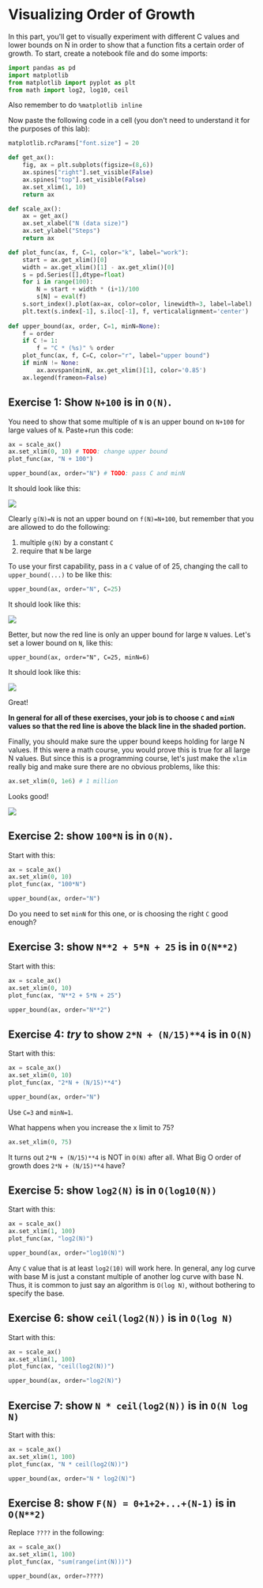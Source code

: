 # Visualizing Order of Growth

In this part, you'll get to visually experiment with different C
values and lower bounds on N in order to show that a function fits a
certain order of growth.  To start, create a notebook file and do some imports:

```python
import pandas as pd
import matplotlib
from matplotlib import pyplot as plt
from math import log2, log10, ceil
```

Also remember to do `%matplotlib inline`

Now paste the following code in a cell (you don't need to understand it for the purposes of this lab):

```python
matplotlib.rcParams["font.size"] = 20

def get_ax():
    fig, ax = plt.subplots(figsize=(8,6))
    ax.spines["right"].set_visible(False)
    ax.spines["top"].set_visible(False)
    ax.set_xlim(1, 10)
    return ax

def scale_ax():
    ax = get_ax()
    ax.set_xlabel("N (data size)")
    ax.set_ylabel("Steps")
    return ax

def plot_func(ax, f, C=1, color="k", label="work"):
    start = ax.get_xlim()[0]
    width = ax.get_xlim()[1] - ax.get_xlim()[0]
    s = pd.Series([],dtype=float)
    for i in range(100):
        N = start + width * (i+1)/100
        s[N] = eval(f)
    s.sort_index().plot(ax=ax, color=color, linewidth=3, label=label)
    plt.text(s.index[-1], s.iloc[-1], f, verticalalignment='center')
    
def upper_bound(ax, order, C=1, minN=None):
    f = order
    if C != 1:
        f = "C * (%s)" % order
    plot_func(ax, f, C=C, color="r", label="upper bound")
    if minN != None:
        ax.axvspan(minN, ax.get_xlim()[1], color='0.85')
    ax.legend(frameon=False)
```

## Exercise 1: Show `N+100` is in `O(N)`.

You need to show that some multiple of `N` is an upper bound on
`N+100` for large values of `N`.  Paste+run this code:

```python
ax = scale_ax()
ax.set_xlim(0, 10) # TODO: change upper bound
plot_func(ax, "N + 100")

upper_bound(ax, order="N") # TODO: pass C and minN
```

It should look like this:

<img src="1.png">

Clearly `g(N)=N` is not an upper bound on `f(N)=N+100`, but remember
that you are allowed to do the following:

1. multiple `g(N)` by a constant `C`
2. require that `N` be large

To use your first capability, pass in a `C` value of of 25, changing the call to `upper_bound(...)` to be like this:

```python
upper_bound(ax, order="N", C=25)
```

It should look like this:

<img src="2.png">

Better, but now the red line is only an upper bound for large `N`
values.  Let's set a lower bound on `N`, like this:

```python3
upper_bound(ax, order="N", C=25, minN=6)
```

It should look like this:

<img src="3.png">

Great!

<b>In general for all of these exercises, your job is to choose `C` and
  `minN` values so that the red line is above the black line in the
  shaded portion.</b>

Finally, you should make sure the upper bound keeps holding for large
N values.  If this were a math course, you would prove this is true
for all large N values.  But since this is a programming course, let's
just make the `xlim` really big and make sure there are no obvious
problems, like this:

```python
ax.set_xlim(0, 1e6) # 1 million
```

Looks good!

<img src="4.png">

## Exercise 2: show `100*N` is in `O(N)`.

Start with this:

```python
ax = scale_ax()
ax.set_xlim(0, 10)
plot_func(ax, "100*N")

upper_bound(ax, order="N")
```

Do you need to set `minN` for this one, or is choosing the right `C` good enough?

## Exercise 3: show `N**2 + 5*N + 25` is in `O(N**2)`

Start with this:

```python
ax = scale_ax()
ax.set_xlim(0, 10)
plot_func(ax, "N**2 + 5*N + 25")

upper_bound(ax, order="N**2")
```

## Exercise 4: *try* to show `2*N + (N/15)**4` is in `O(N)`

Start with this:

```python
ax = scale_ax()
ax.set_xlim(0, 10)
plot_func(ax, "2*N + (N/15)**4")

upper_bound(ax, order="N")
```

Use `C=3` and `minN=1`.

What happens when you increase the x limit to 75?

```python
ax.set_xlim(0, 75)
```

It turns out `2*N + (N/15)**4` is NOT in `O(N)` after all.  What
Big O order of growth does `2*N + (N/15)**4` have?

## Exercise 5: show `log2(N)` is in `O(log10(N))`

Start with this:

```python
ax = scale_ax()
ax.set_xlim(1, 100)
plot_func(ax, "log2(N)")

upper_bound(ax, order="log10(N)")
```

Any `C` value that is at least `log2(10)` will work here.  In general,
any log curve with base M is just a constant multiple of another log
curve with base N.  Thus, it is common to just say an algorithm is
`O(log N)`, without bothering to specify the base.

## Exercise 6: show `ceil(log2(N))` is in `O(log N)`

Start with this:

```python
ax = scale_ax()
ax.set_xlim(1, 100)
plot_func(ax, "ceil(log2(N))")

upper_bound(ax, order="log2(N)")
```

## Exercise 7: show `N * ceil(log2(N))` is in `O(N log N)`

Start with this:

```python
ax = scale_ax()
ax.set_xlim(1, 100)
plot_func(ax, "N * ceil(log2(N))")

upper_bound(ax, order="N * log2(N)")
```

## Exercise 8: show `F(N) = 0+1+2+...+(N-1)` is in `O(N**2)`

Replace `????` in the following:

```python
ax = scale_ax()
ax.set_xlim(1, 100)
plot_func(ax, "sum(range(int(N)))")

upper_bound(ax, order=????)
```
